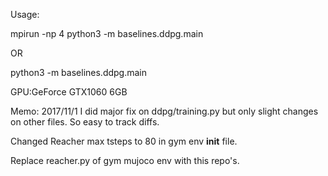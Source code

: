 
Usage:

mpirun -np 4 python3 -m baselines.ddpg.main

OR

python3 -m baselines.ddpg.main

GPU:GeForce GTX1060 6GB

Memo: 2017/11/1 I did major fix on ddpg/training.py but only slight changes on other files. So easy to track diffs.

Changed Reacher max tsteps to 80 in gym env __init__ file.

Replace reacher.py of gym mujoco env with this repo's.
